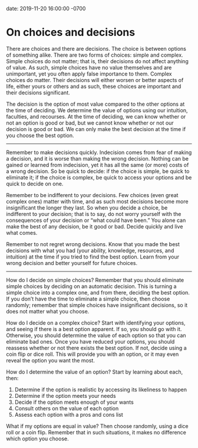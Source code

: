 date: 2019-11-20 16:00:00 -0700

# On choices and decisions

There are choices and there are decisions. The choice is between options of something alike. There are two forms of choices: simple and complex. Simple choices do not matter; that is, their decisions do not affect anything of value. As such, simple choices have no value themselves and are unimportant, yet you often apply false importance to them. Complex choices do matter. Their decisions will either worsen or better aspects of life, either yours or others and as such, these choices are important and their decisions significant.

The decision is the option of most value compared to the other options at the time of deciding. We determine the value of options using our intuition, faculties, and recourses. At the time of deciding, we can know whether or not an option is good or bad, but we cannot know whether or not our decision is good or bad. We can only make the best decision at the time if you choose the best option.

---

Remember to make decisions quickly. Indecision comes from fear of making a decision, and it is worse than making the wrong decision. Nothing can be gained or learned from indecision, yet it has all the same (or more) costs of a wrong decision. So be quick to decide: if the choice is simple, be quick to eliminate it; if the choice is complex, be quick to access your options and be quick to decide on one.

Remember to be indifferent to your decisions. Few choices (even great complex ones) matter with time, and as such most decisions become more insignificant the longer they last. So when you decide a choice, be indifferent to your decision; that is to say, do not worry yourself with the consequences of your decision or “what could have been.” You alone can make the best of any decision, be it good or bad. Decide quickly and live what comes.

Remember to not regret wrong decisions. Know that you made the best decisions with what you had (your ability, knowledge, resources, and intuition) at the time if you tried to find the best option. Learn from your wrong decision and better yourself for future choices.

---

How do I decide on simple choices? Remember that you should eliminate simple choices by deciding on an automatic decision. This is turning a simple choice into a complex one, and from there, deciding the best option. If you don’t have the time to eliminate a simple choice, then choose randomly; remember that simple choices have insignificant decisions, so it does not matter what you choose.

How do I decide on a complex choice? Start with identifying your options, and seeing if there is a best option apparent. If so, you should go with it. Otherwise, you should determine the value of each option so that you can eliminate bad ones. Once you have reduced your options, you should reassess whether or not there exists the best option. If not, decide using a coin flip or dice roll. This will provide you with an option, or it may even reveal the option you want the most.

How do I determine the value of an option? Start by learning about each, then:

1. Determine if the option is realistic by accessing its likeliness to happen
2. Determine if the option meets your needs
3. Decide if the option meets enough of your wants
4. Consult others on the value of each option
5. Assess each option with a pros and cons list

What if my options are equal in value? Then choose randomly, using a dice roll or a coin flip. Remember that in such situations, it makes no difference which option you choose.
